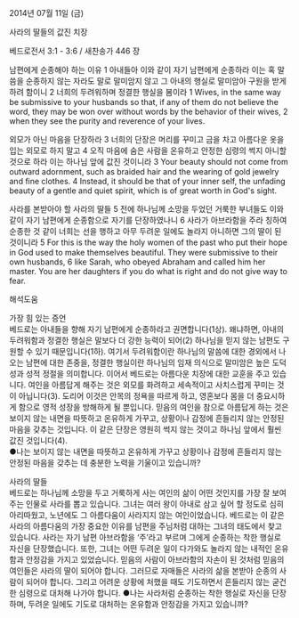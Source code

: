 2014년 07월 11일 (금)

사라의 딸들의 값진 치장



베드로전서 3:1 - 3:6 / 새찬송가 446 장


남편에게 순종해야 하는 이유
1 아내들아 이와 같이 자기 남편에게 순종하라 이는 혹 말씀을 순종하지 않는 자라도 말로 말미암지 않고 그 아내의 행실로 말미암아 구원을 받게 하려 함이니 2 너희의 두려워하며 정결한 행실을 봄이라
1 Wives, in the same way be submissive to your husbands so that, if any of them do not believe the word, they may be won over without words by the behavior of their wives, 2 when they see the purity and reverence of your lives. 

외모가 아닌 마음을 단장하라
3 너희의 단장은 머리를 꾸미고 금을 차고 아름다운 옷을 입는 외모로 하지 말고 4 오직 마음에 숨은 사람을 온유하고 안정한 심령의 썩지 아니할 것으로 하라 이는 하나님 앞에 값진 것이니라
3 Your beauty should not come from outward adornment, such as braided hair and the wearing of gold jewelry and fine clothes. 4 Instead, it should be that of your inner self, the unfading beauty of a gentle and quiet spirit, which is of great worth in God's sight.

사라를 본받아야 할 사라의 딸들
5 전에 하나님께 소망을 두었던 거룩한 부녀들도 이와 같이 자기 남편에게 순종함으로 자기를 단장하였나니 6 사라가 아브라함을 주라 칭하여 순종한 것 같이 너희는 선을 행하고 아무 두려운 일에도 놀라지 아니하면 그의 딸이 된 것이니라
5 For this is the way the holy women of the past who put their hope in God used to make themselves beautiful. They were submissive to their own husbands, 6 like Sarah, who obeyed Abraham and called him her master. You are her daughters if you do what is right and do not give way to fear.

해석도움





가장 힘 있는 증언  
베드로는 아내들을 향해 자기 남편에게 순종하라고 권면합니다(1상). 왜냐하면, 아내의 두려워함과 정결한 행실은 말보다 더 강한 능력이 되어(2) 하나님을 믿지 않는 남편도 구원할 수 있기 때문입니다(1하). 여기서 두려워함이란 하나님의 말씀에 대한 경외에서 나오는 남편에 대한 존중을, 정결한 행실이란 하나님의 임재 의식으로 말미암은 높은 도덕성과 성적 정절을 의미합니다. 이어서 베드로는 아름다운 치장에 대한 교훈을 주고 있습니다. 여인을 아름답게 해주는 것은 외모를 화려하고 세속적이고 사치스럽게 꾸미는 것이 아닙니다(3). 도리어 이것은 안목의 정욕을 따르게 하고, 영혼보다 몸을 더 중요시하게 함으로 영적 성장을 방해하게 될 뿐입니다. 믿음의 여인을 참으로 아름답게 하는 것은 보이지 않는 내면을 따뜻하고 온유하게 가꾸고, 상황이나 감정에 흔들리지 않는 안정된 마음을 갖추는 것입니다. 이 같은 단장은 영원히 썩지 않는 것이고 하나님 앞에서 훨씬 값진 것입니다(4).   
●나는 보이지 않는 내면을 따뜻하고 온유하게 가꾸고 상황이나 감정에 흔들리지 않는 안정된 마음을 갖추는 데 충분한 노력을 기울이고 있습니까?  

사라의 딸들  
베드로는 하나님께 소망을 두고 거룩하게 사는 여인의 삶이 어떤 것인지를 가장 잘 보여주는 인물로 사라를 뽑고 있습니다. 그녀는 여러 왕이 아내로 삼고 싶어 할 정도로 심히 아리따웠고, 노년에도 그 아름다움이 사라지지 않는 여인이었습니다. 베드로는 이 같은 사라의 아름다움의 가장 중요한 이유를 남편을 주님처럼 대하는 그녀의 태도에서 찾고 있습니다. 사라는 자기 남편 아브라함을 ‘주’라고 부르며 그에게 순종하는 착한 행실로 자신을 단장했습니다. 또한, 그녀는 어떤 두려운 일이 다가와도 놀라지 않는 내적인 온유함과 안정감을 가지고 있었습니다. 믿음의 사람이 아브라함의 자손이 된 것처럼 믿음의 여인들은 사라의 딸이 되어야 합니다. 그러므로 자매들은 사라의 삶을 본받아 순종의 사람이 되어야 합니다. 그리고 어려운 상황에 처했을 때도 기도하면서 흔들리지 않는 굳건한 심령으로 대처해 나가야 합니다. 
●나는 사라처럼 순종하는 착한 행실로 자신을 단장하며, 두려운 일에도 기도로 대처하는 온유함과 안정감을 가지고 있습니까?